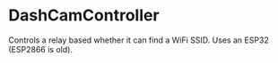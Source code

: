 # DashCamController
Controls a relay based whether it can find a WiFi SSID. Uses an ESP32 (ESP2866 is old).
